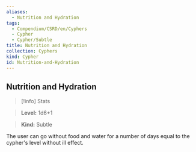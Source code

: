 ```yaml
---
aliases:
  - Nutrition and Hydration
tags:
  - Compendium/CSRD/en/Cyphers
  - Cypher
  - Cypher/Subtle
title: Nutrition and Hydration
collection: Cyphers
kind: Cypher
id: Nutrition-and-Hydration
---
```

## Nutrition and Hydration    
>[!info] Stats    
> **Level:** 1d6+1    
> **Kind:** Subtle  
    
The user can go without food and water for a number of days equal to the cypher's level without ill effect.
